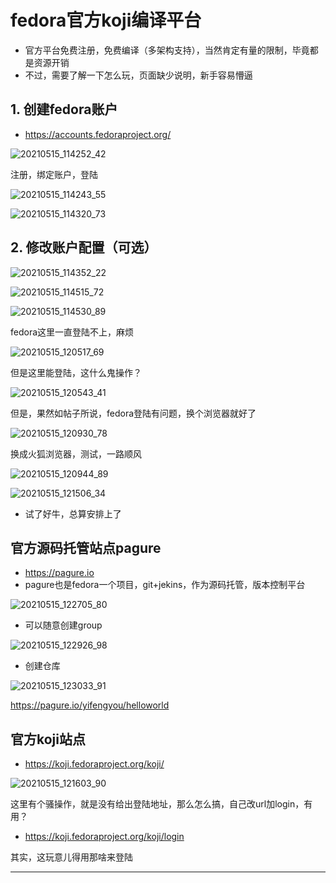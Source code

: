 # fedora官方koji编译平台

* 官方平台免费注册，免费编译（多架构支持），当然肯定有量的限制，毕竟都是资源开销
* 不过，需要了解一下怎么玩，页面缺少说明，新手容易懵逼

## 1. 创建fedora账户

* <https://accounts.fedoraproject.org/>

![20210515_114252_42](image/20210515_114252_42.png)

注册，绑定账户，登陆

![20210515_114243_55](image/20210515_114243_55.png)

![20210515_114320_73](image/20210515_114320_73.png)

## 2. 修改账户配置（可选）

![20210515_114352_22](image/20210515_114352_22.png)

![20210515_114515_72](image/20210515_114515_72.png)

![20210515_114530_89](image/20210515_114530_89.png)

fedora这里一直登陆不上，麻烦

![20210515_120517_69](image/20210515_120517_69.png)

但是这里能登陆，这什么鬼操作？

![20210515_120543_41](image/20210515_120543_41.png)

但是，果然如帖子所说，fedora登陆有问题，换个浏览器就好了

![20210515_120930_78](image/20210515_120930_78.png)

换成火狐浏览器，测试，一路顺风

![20210515_120944_89](image/20210515_120944_89.png)

![20210515_121506_34](image/20210515_121506_34.png)

* 试了好牛，总算安排上了

## 官方源码托管站点pagure

* <https://pagure.io>
* pagure也是fedora一个项目，git+jekins，作为源码托管，版本控制平台

![20210515_122705_80](image/20210515_122705_80.png)

* 可以随意创建group

![20210515_122926_98](image/20210515_122926_98.png)

* 创建仓库

![20210515_123033_91](image/20210515_123033_91.png)

<https://pagure.io/yifengyou/helloworld>




## 官方koji站点

* <https://koji.fedoraproject.org/koji/>

![20210515_121603_90](image/20210515_121603_90.png)

这里有个骚操作，就是没有给出登陆地址，那么怎么搞，自己改url加login，有用？

* <https://koji.fedoraproject.org/koji/login>

其实，这玩意儿得用那啥来登陆










---
